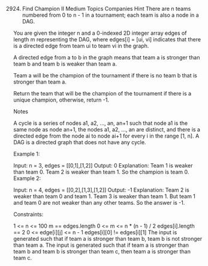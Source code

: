 2924. Find Champion II
Medium
Topics
Companies
Hint
There are n teams numbered from 0 to n - 1 in a tournament; each team is also a node in a DAG.

You are given the integer n and a 0-indexed 2D integer array edges of length m representing the DAG, where edges[i] = [ui, vi] indicates that there is a directed edge from team ui to team vi in the graph.

A directed edge from a to b in the graph means that team a is stronger than team b and team b is weaker than team a.

Team a will be the champion of the tournament if there is no team b that is stronger than team a.

Return the team that will be the champion of the tournament if there is a unique champion, otherwise, return -1.

Notes

A cycle is a series of nodes a1, a2, ..., an, an+1 such that node a1 is the same node as node an+1, the nodes a1, a2, ..., an are distinct, and there is a directed edge from the node ai to node ai+1 for every i in the range [1, n].
A DAG is a directed graph that does not have any cycle.
 

Example 1:



Input: n = 3, edges = [[0,1],[1,2]]
Output: 0
Explanation: Team 1 is weaker than team 0. Team 2 is weaker than team 1. So the champion is team 0.
Example 2:



Input: n = 4, edges = [[0,2],[1,3],[1,2]]
Output: -1
Explanation: Team 2 is weaker than team 0 and team 1. Team 3 is weaker than team 1. But team 1 and team 0 are not weaker than any other teams. So the answer is -1.
 

Constraints:

1 <= n <= 100
m == edges.length
0 <= m <= n * (n - 1) / 2
edges[i].length == 2
0 <= edge[i][j] <= n - 1
edges[i][0] != edges[i][1]
The input is generated such that if team a is stronger than team b, team b is not stronger than team a.
The input is generated such that if team a is stronger than team b and team b is stronger than team c, then team a is stronger than team c.